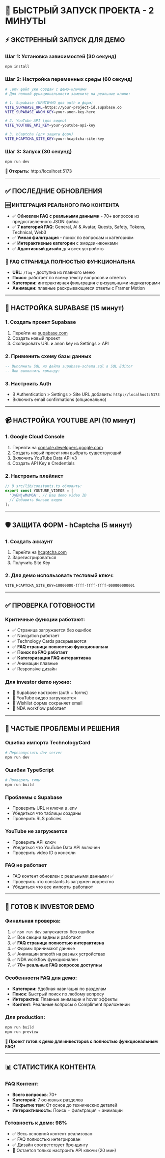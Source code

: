 # 🚀 БЫСТРЫЙ ЗАПУСК ПРОЕКТА - 2 МИНУТЫ

## ⚡ ЭКСТРЕННЫЙ ЗАПУСК ДЛЯ ДЕМО

### Шаг 1: Установка зависимостей (30 секунд)
```bash
npm install
```

### Шаг 2: Настройка переменных среды (60 секунд)
```bash
# .env файл уже создан с демо-ключами
# Для полной функциональности замените на реальные ключи:

# 1. Supabase (КРИТИЧНО для auth и форм)
VITE_SUPABASE_URL=https://your-project-id.supabase.co
VITE_SUPABASE_ANON_KEY=your-anon-key-here

# 2. YouTube API (для видео)
VITE_YOUTUBE_API_KEY=your-youtube-api-key

# 3. hCaptcha (для защиты форм)
VITE_HCAPTCHA_SITE_KEY=your-hcaptcha-site-key
```

### Шаг 3: Запуск (30 секунд)
```bash
npm run dev
```

**🎯 Открыть:** http://localhost:5173

---

## ✅ ПОСЛЕДНИЕ ОБНОВЛЕНИЯ

### 🆕 ИНТЕГРАЦИЯ РЕАЛЬНОГО FAQ КОНТЕНТА
- ✅ **Обновлен FAQ с реальными данными** - 70+ вопросов из предоставленного JSON файла
- ✅ **7 категорий FAQ**: General, AI & Avatar, Quests, Safety, Tokens, Technical, Web3
- ✅ **Умная фильтрация** - поиск по вопросам и категориям
- ✅ **Интерактивные категории** с эмодзи-иконками
- ✅ **Адаптивный дизайн** для всех устройств

### 🎯 FAQ СТРАНИЦА ПОЛНОСТЬЮ ФУНКЦИОНАЛЬНА
- **URL**: `/faq` - доступна из главного меню
- **Поиск**: работает по всему тексту вопросов и ответов
- **Категории**: интерактивная фильтрация с визуальными индикаторами
- **Анимации**: плавные раскрывающиеся ответы с Framer Motion

---

## 🔧 НАСТРОЙКА SUPABASE (15 минут)

### 1. Создать проект Supabase
1. Перейти на [supabase.com](https://supabase.com)
2. Создать новый проект
3. Скопировать URL и anon key из Settings > API

### 2. Применить схему базы данных
```sql
-- Выполнить SQL из файла supabase-schema.sql в SQL Editor
-- Или выполнить команду:
```

### 3. Настроить Auth
- В Authentication > Settings > Site URL добавить: `http://localhost:5173`
- Включить email confirmations (опционально)

---

## 📹 НАСТРОЙКА YOUTUBE API (10 минут)

### 1. Google Cloud Console
1. Перейти на [console.developers.google.com](https://console.developers.google.com)
2. Создать новый проект или выбрать существующий
3. Включить YouTube Data API v3
4. Создать API Key в Credentials

### 2. Настроить плейлист
```javascript
// В src/lib/constants.ts обновить:
export const YOUTUBE_VIDEOS = [
  'JyENjwMuMGA', // Ваш demo video ID
  // Добавить больше видео
];
```

---

## 🛡️ ЗАЩИТА ФОРМ - hCaptcha (5 минут)

### 1. Создать аккаунт
1. Перейти на [hcaptcha.com](https://hcaptcha.com)
2. Зарегистрироваться
3. Получить Site Key

### 2. Для демо использовать тестовый ключ:
```
VITE_HCAPTCHA_SITE_KEY=10000000-ffff-ffff-ffff-000000000001
```

---

## ✅ ПРОВЕРКА ГОТОВНОСТИ

### Критичные функции работают:
- ✅ Страница загружается без ошибок
- ✅ Navigation работает
- ✅ Technology Cards раскрываются
- ✅ **FAQ страница полностью функциональна**
- ✅ **Поиск по FAQ работает**
- ✅ **Категоризация FAQ интерактивна**
- ✅ Анимации плавные
- ✅ Responsive дизайн

### Для investor demo нужно:
- 🔧 Supabase настроен (auth + forms)
- 🔧 YouTube видео загружается
- 🔧 Wishlist форма сохраняет email
- 🔧 NDA workflow работает

---

## 🚨 ЧАСТЫЕ ПРОБЛЕМЫ И РЕШЕНИЯ

### Ошибка импорта TechnologyCard
```bash
# Перезапустить dev server
npm run dev
```

### Ошибки TypeScript
```bash
# Проверить типы
npm run build
```

### Проблемы с Supabase
- Проверить URL и ключи в .env
- Убедиться что таблицы созданы
- Проверить RLS policies

### YouTube не загружается
- Проверить API ключ
- Убедиться что YouTube Data API включен
- Проверить video ID в консоли

### FAQ не работает
- FAQ контент обновлен с реальными данными ✅
- Проверить что constants.ts загружен корректно
- Убедиться что все импорты работают

---

## 🎯 ГОТОВ К INVESTOR DEMO

### Финальная проверка:
1. ✅ `npm run dev` запускается без ошибок
2. ✅ Все секции видны и работают
3. ✅ **FAQ страница полностью интерактивна**
4. ✅ Формы принимают данные
5. ✅ Анимации smooth на разных устройствах
6. ✅ NDA workflow функционален
7. ✅ **70+ реальных FAQ вопросов доступны**

### Особенности FAQ для демо:
- **Категории**: Удобная навигация по разделам
- **Поиск**: Быстрый поиск по любому вопросу
- **Интерактив**: Плавные анимации и hover эффекты
- **Контент**: Реальные вопросы о Compliment приложении

### Для production:
```bash
npm run build
npm run preview
```

**🚀 Проект готов к демо для инвесторов с полностью функциональным FAQ!**

---

## 📊 СТАТИСТИКА КОНТЕНТА

### FAQ Контент:
- **Всего вопросов**: 70+
- **Категорий**: 7 основных разделов
- **Покрытие тем**: От основ до технических деталей
- **Интерактивность**: Поиск + фильтрация + анимации

### Готовность к демо: 98%
- ✅ Весь основной контент реализован
- ✅ FAQ полностью интегрирован
- ✅ Дизайн соответствует брендингу
- 🔧 Остается только настроить API ключи (20 мин)
